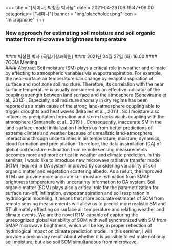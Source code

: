 +++
title = "[세미나] 박창환 박사님"
date = 2021-04-23T09:19:47+09:00
categories = ["세미나"]
banner = "img/placeholder.png"
icon = "microphone"
+++
### New approach for estimating soil moisture and soil organic matter from microwave brightness temperature   
<br>
#### 박창환 박사 (국립기상과학원)
#### 2021년 04월 27일 (화) 16:00
#### ZOOM Meeting
<br>
#### Abstract
Soil moisture (SM) plays a critical role in weather and climate by effecting to atmospheric
variables via evapotranspiration. For example, the near-surface air temperature can change by
evapotranspiration of surface and root zone soil moisture. Therefore, its correlation with the near
surface temperature is usually considered as an effective indicator of the coupling strength
between land surface and the atmosphere (Seneviratne et al., 2013) . Especially, soil moisture
anomaly in dry regime has been reported as a main cause of the strong land-atmosphere coupling
able to trigger droughts and heat waves (Miralles et al., 2011) . Soil moisture also influences
precipitation formation and storm tracks via its coupling with the atmosphere (Santanello et al.,
2019 ) . Consequently, inaccurate SM in the land-surface-model initialization hinders us from
better predictions of extreme climate and weather because of unrealistic land-atmosphere
interactions through uncertainties in air temperature, moisture, dynamics, cloud formation and
precipitation. Therefore, the data assimilation (DA) of global soil moisture estimation from
remote sensing measurements becomes more and more critical in weather and climate prediction.
In this seminar, I would like to introduce new microwave radiative transfer model (RTM)
required in DA system improved by considering variability of soil organic matter and vegetation
scattering albedo. As a result, the improved RTM can provide more accurate soil moisture
estimation from SMAP brightness temperature with uncertainty information to DA system. Soil
organic matter (SOM) plays also a critical role for the parametrization for surface run-off,
infiltration, evapotranspiration and soil respiration in hydrological modeling. It means that more
accurate estimates of SOM from remote sensing measurements will allow us to predict more
realistic SM and ST ultimately effecting on surface air temperature and relating weather and
climate events. We are the novel RTM capable of capturing the unrecognized global variability
of SOM with well synchronized with SM from SMAP microwave brightness, which will be key
in proper reflection of hydrological impact on climate prediction model. In this seminar, I will
provide a preliminary result about whether it is possible to estimate not only soil moisture, but
also soil SOM simultaneous from microwave.
